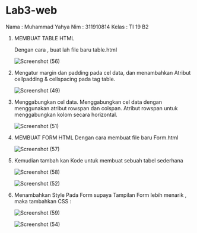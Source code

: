 # Lab3-web
Nama  : Muhammad Yahya
Nim   : 311910814
Kelas : TI 19 B2 

1. MEMBUAT TABLE HTML
   
   Dengan cara , buat lah file baru table.html
   
   ![Screenshot (56)](https://user-images.githubusercontent.com/81598272/114433634-3e047a00-9bec-11eb-8b29-82d5391cf15e.png)
   
   

2. Mengatur margin dan padding pada cel data, dan menambahkan
   Atribut cellpadding & cellspacing pada tag table.
   
   ![Screenshot (49)](https://user-images.githubusercontent.com/81598272/114433879-89b72380-9bec-11eb-83b3-d4990eaa025a.png)


3. Menggabungkan cel data. 
   Menggabungkan cel data dengan menggunakan atribut rowspan dan colspan.
   Atribut rowspan untuk menggabungkan kolom secara horizontal.
   
   ![Screenshot (51)](https://user-images.githubusercontent.com/81598272/114434234-fc280380-9bec-11eb-9509-6252db3ba9a8.png)



1. MEMBUAT FORM HTML
   Dengan cara membuat file baru Form.html
   
   
   ![Screenshot (57)](https://user-images.githubusercontent.com/81598272/114434947-cafc0300-9bed-11eb-82b9-8f52a4c9d18f.png)
   
   
2. Kemudian tambah kan Kode untuk membuat sebuah tabel sederhana

        
   ![Screenshot (58)](https://user-images.githubusercontent.com/81598272/114435193-16161600-9bee-11eb-8383-e974579f5f5a.png)

   ![Screenshot (52)](https://user-images.githubusercontent.com/81598272/114435280-3219b780-9bee-11eb-8a85-4c562b9c3c52.png)


4. Menambahkan Style Pada Form 
   supaya Tampilan Form lebih menarik , maka tambahkan CSS : 
   
   
   ![Screenshot (59)](https://user-images.githubusercontent.com/81598272/114435930-f59a8b80-9bee-11eb-8a4b-1057841949a1.png)
   
   
   ![Screenshot (54)](https://user-images.githubusercontent.com/81598272/114436086-22e73980-9bef-11eb-9e2d-3a381663256a.png)
